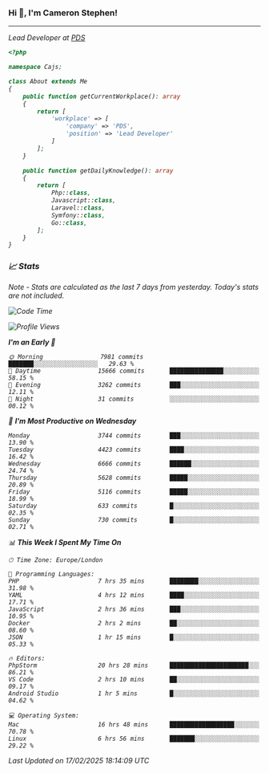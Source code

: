 ### Hi 👋, I'm Cameron Stephen!
<hr>
<p><em>Lead Developer at <a href="https://prindatasolutions.co.uk">PDS</a></p>


```php
<?php

namespace Cajs;

class About extends Me
{
    public function getCurrentWorkplace(): array
    {
        return [
            'workplace' => [
                'company' => 'PDS',
                'position' => 'Lead Developer'
            ]
        ];
    }

    public function getDailyKnowledge(): array
    {
        return [
            Php::class,
            Javascript::class,
            Laravel::class,
            Symfony::class,
            Go::class,
        ];
    }
}
```

### 📈 Stats
<p><em>Note - Stats are calculated as the last 7 days from yesterday. Today's stats are not included.</em></p>


<!--START_SECTION:waka-->
![Code Time](http://img.shields.io/badge/Code%20Time-4%2C323%20hrs%2011%20mins-blue)

![Profile Views](http://img.shields.io/badge/Profile%20Views-3-blue)

**I'm an Early 🐤** 

```text
🌞 Morning                7981 commits        ███████░░░░░░░░░░░░░░░░░░   29.63 % 
🌆 Daytime                15666 commits       ███████████████░░░░░░░░░░   58.15 % 
🌃 Evening                3262 commits        ███░░░░░░░░░░░░░░░░░░░░░░   12.11 % 
🌙 Night                  31 commits          ░░░░░░░░░░░░░░░░░░░░░░░░░   00.12 % 
```
📅 **I'm Most Productive on Wednesday** 

```text
Monday                   3744 commits        ███░░░░░░░░░░░░░░░░░░░░░░   13.90 % 
Tuesday                  4423 commits        ████░░░░░░░░░░░░░░░░░░░░░   16.42 % 
Wednesday                6666 commits        ██████░░░░░░░░░░░░░░░░░░░   24.74 % 
Thursday                 5628 commits        █████░░░░░░░░░░░░░░░░░░░░   20.89 % 
Friday                   5116 commits        █████░░░░░░░░░░░░░░░░░░░░   18.99 % 
Saturday                 633 commits         █░░░░░░░░░░░░░░░░░░░░░░░░   02.35 % 
Sunday                   730 commits         █░░░░░░░░░░░░░░░░░░░░░░░░   02.71 % 
```


📊 **This Week I Spent My Time On** 

```text
🕑︎ Time Zone: Europe/London

💬 Programming Languages: 
PHP                      7 hrs 35 mins       ████████░░░░░░░░░░░░░░░░░   31.98 % 
YAML                     4 hrs 12 mins       ████░░░░░░░░░░░░░░░░░░░░░   17.71 % 
JavaScript               2 hrs 36 mins       ███░░░░░░░░░░░░░░░░░░░░░░   10.95 % 
Docker                   2 hrs 2 mins        ██░░░░░░░░░░░░░░░░░░░░░░░   08.60 % 
JSON                     1 hr 15 mins        █░░░░░░░░░░░░░░░░░░░░░░░░   05.33 % 

🔥 Editors: 
PhpStorm                 20 hrs 28 mins      ██████████████████████░░░   86.21 % 
VS Code                  2 hrs 10 mins       ██░░░░░░░░░░░░░░░░░░░░░░░   09.17 % 
Android Studio           1 hr 5 mins         █░░░░░░░░░░░░░░░░░░░░░░░░   04.62 % 

💻 Operating System: 
Mac                      16 hrs 48 mins      ██████████████████░░░░░░░   70.78 % 
Linux                    6 hrs 56 mins       ███████░░░░░░░░░░░░░░░░░░   29.22 % 
```


 Last Updated on 17/02/2025 18:14:09 UTC
<!--END_SECTION:waka-->
